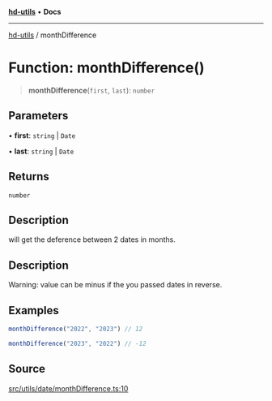 [**hd-utils**](../README.md) • **Docs**

***

[hd-utils](../globals.md) / monthDifference

# Function: monthDifference()

> **monthDifference**(`first`, `last`): `number`

## Parameters

• **first**: `string` \| `Date`

• **last**: `string` \| `Date`

## Returns

`number`

## Description

will get the deference between 2 dates in months.

## Description

Warning: value can be minus if the you passed dates in reverse.

## Examples

```ts
monthDifference("2022", "2023") // 12
```

```ts
monthDifference("2023", "2022") // -12
```

## Source

[src/utils/date/monthDifference.ts:10](https://github.com/AhmadHddad/h-utils/blob/f7bb9ae71f981ffef49079271b9540862594b7e6/src/utils/date/monthDifference.ts#L10)
